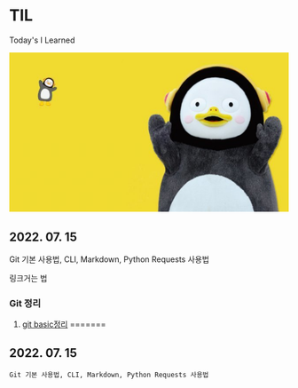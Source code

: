 # TIL
Today's I Learned

![펭하](/Git%20basic/img/ps.jpg)

## 2022. 07. 15
  Git 기본 사용법, CLI, Markdown, Python Requests 사용법

링크거는 법
### Git 정리

1. [git basic정리](./Git%20basic/Git%20%EC%82%AC%EC%9A%A9%EC%A0%88%EC%B0%A8.md)
=======
  ## 2022. 07. 15
    Git 기본 사용법, CLI, Markdown, Python Requests 사용법

